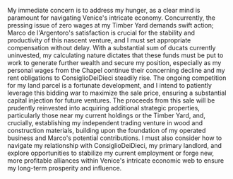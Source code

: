 My immediate concern is to address my hunger, as a clear mind is paramount for navigating Venice's intricate economy. Concurrently, the pressing issue of zero wages at my Timber Yard demands swift action; Marco de l'Argentoro's satisfaction is crucial for the stability and productivity of this nascent venture, and I must set appropriate compensation without delay. With a substantial sum of ducats currently uninvested, my calculating nature dictates that these funds must be put to work to generate further wealth and secure my position, especially as my personal wages from the Chapel continue their concerning decline and my rent obligations to ConsiglioDeiDieci steadily rise. The ongoing competition for my land parcel is a fortunate development, and I intend to patiently leverage this bidding war to maximize the sale price, ensuring a substantial capital injection for future ventures. The proceeds from this sale will be prudently reinvested into acquiring additional strategic properties, particularly those near my current holdings or the Timber Yard, and, crucially, establishing my independent trading venture in wood and construction materials, building upon the foundation of my operated business and Marco's potential contributions. I must also consider how to navigate my relationship with ConsiglioDeiDieci, my primary landlord, and explore opportunities to stabilize my current employment or forge new, more profitable alliances within Venice's intricate economic web to ensure my long-term prosperity and influence.
